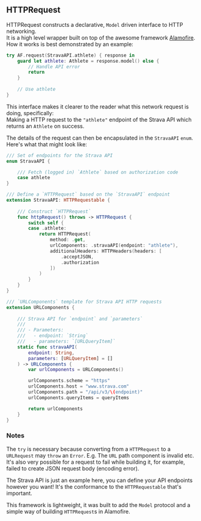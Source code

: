 ## HTTPRequest 

HTTPRequest constructs a declarative, `Model` driven interface to HTTP networking.  
It is a high level wrapper built on top of the awesome framework [Alamofire](https://github.com/Alamofire/Alamofire).  
How it works is best demonstrated by an example:

```swift
try AF.request(StravaAPI.athlete) { response in
    guard let athlete: Athlete = response.model() else {
        // Handle API error
        return
    }
        
    // Use athlete
}
```

This interface makes it clearer to the reader what this network request is doing, specifically:  
Making a HTTP request to the `"athlete"` endpoint of the Strava API which returns an `Athlete` on success.

The details of the request can then be encapsulated in the `StravaAPI` `enum`.  
Here's what that might look like:

```swift
/// Set of endpoints for the Strava API
enum StravaAPI {

    /// Fetch (logged in) `Athlete` based on authorization code
    case athlete
}

/// Define a `HTTPRequest` based on the `StravaAPI` endpoint
extension StravaAPI: HTTPRequestable {
    
    /// Construct `HTTPRequest` 
    func httpRequest() throws -> HTTPRequest {
        switch self {
        case .athlete:
            return HTTPRequest(
                method: .get,
                urlComponents: .stravaAPI(endpoint: "athlete"),
                additionalHeaders: HTTPHeaders(headers: [
                    .acceptJSON,
                    .authorization
                ])
            )
        }
    }
}

/// `URLComponents` template for Strava API HTTP requests
extension URLComponents {
    
    /// Strava API for `endpoint` and `parameters`
    ///
    /// - Parameters:
    ///   - endpoint: `String`
    ///   - parameters: `[URLQueryItem]`
    static func stravaAPI(
        endpoint: String,
        parameters: [URLQueryItem] = []
    ) -> URLComponents {
        var urlComponents = URLComponents()

        urlComponents.scheme = "https"
        urlComponents.host = "www.strava.com"
        urlComponents.path = "/api/v3/\(endpoint)"
        urlComponents.queryItems = queryItems 

        return urlComponents
    }
}
```

### Notes

The `try` is necessary because converting from a `HTTPRequest` to a `URLRequest` may `throw` an `Error`. E.g. The `URL` path component is invalid etc.
It's also very possible for a request to fail while building it, for example, failed to create JSON request body (encoding error).

The Strava API is just an example here, you can define your API endpoints however you want! It's the conformance to the `HTTPRequestable` that's important.

This framework is lightweight, it was built to add the `Model` protocol and a simple way of building `HTTPRequest`s in Alamofire.
